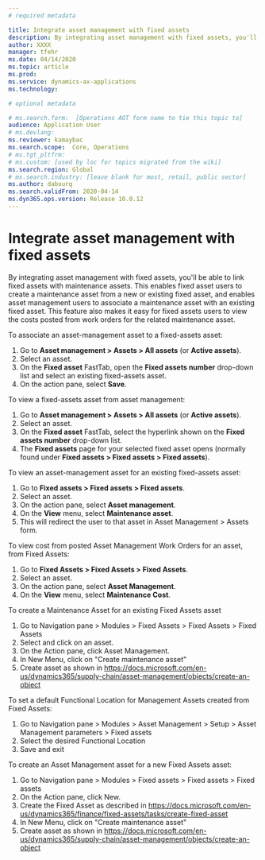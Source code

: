 ```yaml
---
# required metadata

title: Integrate asset management with fixed assets
description: By integrating asset management with fixed assets, you'll be able to link fixed assets with maintenance assets.
author: XXXX
manager: tfehr
ms.date: 04/14/2020
ms.topic: article
ms.prod: 
ms.service: dynamics-ax-applications
ms.technology: 

# optional metadata

# ms.search.form:  [Operations AOT form name to tie this topic to]
audience: Application User
# ms.devlang: 
ms.reviewer: kamaybac
ms.search.scope:  Core, Operations
# ms.tgt_pltfrm: 
# ms.custom: [used by loc for topics migrated from the wiki]
ms.search.region: Global
# ms.search.industry: [leave blank for most, retail, public sector]
ms.author: dabourq
ms.search.validFrom: 2020-04-14
ms.dyn365.ops.version: Release 10.0.12
---
```

<!-- KFM: add Dana's GitHub user name to metadata -->
# Integrate asset management with fixed assets

By integrating asset management with fixed assets, you'll be able to link fixed assets with maintenance assets. This enables fixed asset users to create a maintenance asset from a new or existing fixed asset, and enables asset management users to associate a maintenance asset with an existing fixed asset. This feature also makes it easy for fixed assets users to view the costs posted from work orders for the related maintenance asset.

To associate an asset-management asset to a fixed-assets asset:

1. Go to **Asset management > Assets > All assets** (or **Active assets**).
1. Select an asset.
1. On the **Fixed asset** FastTab, open the **Fixed assets number** drop-down list and select an existing fixed-assets asset.
1. On the action pane, select **Save**.

To view a fixed-assets asset from asset management:

1. Go to **Asset management > Assets > All assets** (or **Active assets**).
1. Select an asset.
1. On the **Fixed asset** FastTab, select the hyperlink shown on the **Fixed assets number** drop-down list.
1. The **Fixed assets** page for your selected fixed asset opens (normally found under **Fixed assets > Fixed assets > Fixed assets**).

<!-- KFM: Continue from here (check action pane labels) -->

To view an asset-management asset for an existing fixed-assets asset:

1. Go to **Fixed assets > Fixed assets > Fixed assets**.
1. Select an asset.
1. On the action pane, select **Asset management**.
1. On the **View** menu, select **Maintenance asset**.
1. This will redirect the user to that asset in Asset Management > Assets form.

To view cost from posted Asset Management Work Orders for an asset, from Fixed Assets: 
1. Go to **Fixed Assets > Fixed Assets > Fixed Assets**.
1. Select an asset.
1. On the action pane, select **Asset Management**.
1. On the **View** menu, select **Maintenance Cost**.

To create a Maintenance Asset for an existing Fixed Assets asset
1.    Go to Navigation pane > Modules > Fixed Assets > Fixed Assets > Fixed Assets 
2.    Select and click on an asset.
3.    On the Action pane, click Asset Management. 
4.    In New Menu, click on "Create maintenance asset"
5.    Create asset as shown in https://docs.microsoft.com/en-us/dynamics365/supply-chain/asset-management/objects/create-an-object 

To set a default Functional Location for Management Assets created from Fixed Assets:
1.    Go to Navigation pane > Modules > Asset Management > Setup > Asset Management parameters > Fixed assets
2.    Select the desired Functional Location
3.    Save and exit

To create an Asset Management asset for a new Fixed Assets asset:
1.    Go to Navigation pane > Modules > Fixed assets > Fixed assets > Fixed assets
2.    On the Action pane, click New.
3.    Create the Fixed Asset as described in https://docs.microsoft.com/en-us/dynamics365/finance/fixed-assets/tasks/create-fixed-asset
4.    In New Menu, click on "Create maintenance asset"
5.    Create asset as shown in https://docs.microsoft.com/en-us/dynamics365/supply-chain/asset-management/objects/create-an-object